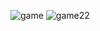 ![game](https://user-images.githubusercontent.com/50342489/104203876-b026c080-543d-11eb-9fd9-c7007384352b.png)
![game22](https://user-images.githubusercontent.com/50342489/104228722-51247400-545c-11eb-95db-55fbf3eef89f.png)
